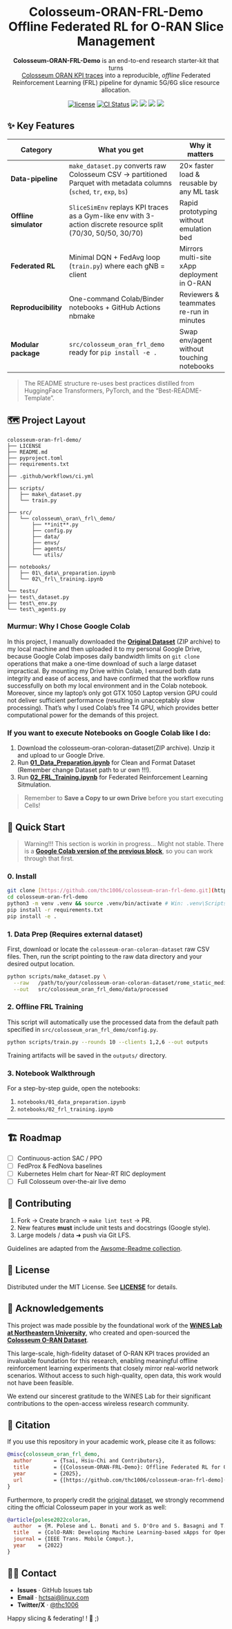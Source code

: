 <h1 align="center">
  Colosseum-ORAN-FRL-Demo<br>
  Offline Federated RL for O-RAN Slice Management
</h1>

<p align="center">
  <b>Colosseum-ORAN-FRL-Demo</b> is an end-to-end research starter-kit that turns<br>
  <a href="https://github.com/wineslab/colosseum-oran-coloran-dataset">Colosseum ORAN KPI traces</a>
  into a reproducible, <em>offline</em> Federated Reinforcement Learning (FRL) pipeline
  for dynamic 5G/6G slice resource allocation.
</p>

<p align="center">
  <a href="https://github.com/thc1006/colosseum-oran-frl-demo/blob/main/LICENSE"><img
    src="https://img.shields.io/badge/License-MIT-green"
    alt="license"/></a>
  <a href="https://github.com/thc1006/colosseum-oran-frl-demo/actions/workflows/ci.yml">
    <img src="https://github.com/thc1006/colosseum-oran-frl-demo/actions/workflows/ci.yml/badge.svg"
      alt="CI Status"/></a>
  <a target="_blank" href="https://cookiecutter-data-science.drivendata.org/">
    <img src="https://img.shields.io/badge/CCDS-Project%20template-328F97?logo=cookiecutter" /></a>
  <img src="https://img.shields.io/badge/python-3.9%20|%203.10%20|%203.11|%203.12-blue"/>
  <img src="https://img.shields.io/badge/torch-2.x-red"/>
  <img src="https://img.shields.io/badge/PyTorch-1.10.0%2B-orange"/>
</p>


## ✨ Key Features
| Category          | What you get                                                                                                | Why it matters                               |
| ----------------- | ----------------------------------------------------------------------------------------------------------- | -------------------------------------------- |
| **Data-pipeline** | `make_dataset.py` converts raw Colosseum CSV → partitioned Parquet with metadata columns (`sched`, `tr`, `exp`, `bs`) | 20× faster load & reusable by any ML task    |
| **Offline simulator** | `SliceSimEnv` replays KPI traces as a Gym-like env with 3-action discrete resource split (70/30, 50/50, 30/70) | Rapid prototyping without emulation bed      |
| **Federated RL** | Minimal DQN + FedAvg loop (`train.py`) where each gNB = client                                              | Mirrors multi-site xApp deployment in O-RAN  |
| **Reproducibility** | One-command Colab/Binder notebooks + GitHub Actions nbmake                                                  | Reviewers & teammates re-run in minutes      |
| **Modular package** | `src/colosseum_oran_frl_demo` ready for `pip install -e .`                                                  | Swap env/agent without touching notebooks    |

> The README structure re-uses best practices distilled from HuggingFace Transformers, PyTorch, and the “Best-README-Template”.

## 🗺️ Project Layout

```
colosseum-oran-frl-demo/
├── LICENSE
├── README.md
├── pyproject.toml
├── requirements.txt
│
├── .github/workflows/ci.yml
│
├── scripts/
│   ├── make\_dataset.py
│   └── train.py
│
├── src/
│   └── colosseum\_oran\_frl\_demo/
│       ├── **init**.py
│       ├── config.py
│       ├── data/
│       ├── envs/
│       ├── agents/
│       └── utils/
│
├── notebooks/
│   ├── 01\_data\_preparation.ipynb
│   └── 02\_frl\_training.ipynb
│
└── tests/
├── test\_dataset.py
├── test\_env.py
└── test\_agents.py
```

### Murmur: Why I Chose Google Colab
In this project, I manually downloaded the [**Original Dataset**](https://github.com/wineslab/colosseum-oran-coloran-dataset) (ZIP archive) to my local machine and then uploaded it to my personal Google Drive, because Google Colab imposes daily bandwidth limits on `git clone` operations that make a one-time download of such a large dataset impractical. By mounting my Drive within Colab, I ensured both data integrity and ease of access, and have confirmed that the workflow runs successfully on both my local environment and in the Colab notebook. Moreover, since my laptop’s only got GTX 1050 Laptop version GPU could not deliver sufficient performance (resulting in unacceptably slow processing). That’s why I used Colab’s free T4 GPU, which provides better computational power for the demands of this project.

### If you want to execute Notebooks on Google Colab like I do:
1.  Download the colosseum-oran-coloran-dataset(ZIP archive). Unzip it and upload to ur Google Drive.
2.  Run [**01_Data_Preparation.ipynb**](https://colab.research.google.com/drive/1OIAcJt7oQWsaMwzed1p0HV2Olrcg5Y14) for Clean and Format Dataset (Remember change Dataset path to ur own !!!).
3.  Run [**02_FRL_Training.ipynb**](https://colab.research.google.com/drive/1z8N3Ex1l2outgCnk6yXumGuJERHP8Lqv) for Federated Reinforcement Learning Sitmulation.

> Remember to **Save a Copy to ur own Drive** before you start executing Cells!

## 🚀 Quick Start

> Warning!!! This section is workin in progress... Might not stable.
> There is a [**Google Colab version of the previous block**](https://github.com/thc1006/colosseum-oran-frl-demo/edit/main/README.md#if-you-want-to-execute-notebooks-on-google-colab-like-i-do), so you can work through that first.

### 0. Install
```bash
git clone [https://github.com/thc1006/colosseum-oran-frl-demo.git](https://github.com/thc1006/colosseum-oran-frl-demo.git)
cd colosseum-oran-frl-demo
python3 -m venv .venv && source .venv/bin/activate # Win: .venv\Scripts\activate
pip install -r requirements.txt
pip install -e .
````

### 1\. Data Prep (Requires external dataset)

First, download or locate the `colosseum-oran-coloran-dataset` raw CSV files. Then, run the script pointing to the raw data directory and your desired output location.

```bash
python scripts/make_dataset.py \
  --raw   /path/to/your/colosseum-oran-coloran-dataset/rome_static_medium \
  --out   src/colosseum_oran_frl_demo/data/processed
```

### 2\. Offline FRL Training

This script will automatically use the processed data from the default path specified in `src/colosseum_oran_frl_demo/config.py`.

```bash
python scripts/train.py --rounds 10 --clients 1,2,6 --out outputs
```

Training artifacts will be saved in the `outputs/` directory.

### 3\. Notebook Walkthrough

For a step-by-step guide, open the notebooks:

1.  `notebooks/01_data_preparation.ipynb`
2.  `notebooks/02_frl_training.ipynb`

-----

## 🏗️ Roadmap

  * [ ] Continuous-action SAC / PPO
  * [ ] FedProx & FedNova baselines
  * [ ] Kubernetes Helm chart for Near-RT RIC deployment
  * [ ] Full Colosseum over-the-air live demo

## 🤝 Contributing

1.  Fork → Create branch → `make lint test` → PR.
2.  New features **must** include unit tests and docstrings (Google style).
3.  Large models / data  ➜ push via Git LFS.

Guidelines are adapted from the
[Awsome-Readme collection](https://github.com/matiassingers/awesome-readme).

## 📜 License

Distributed under the MIT License. See **[LICENSE](https://github.com/thc1006/colosseum-oran-frl-demo/blob/main/LICENSE)** for details.

## 🙏 Acknowledgements

This project was made possible by the foundational work of the [**WiNES Lab at Northeastern University**](https://ece.northeastern.edu/wineslab/), who created and open-sourced the [**Colosseum O-RAN Dataset**](https://openrangym.com/datasets/colosseum-coloran-dataset).

This large-scale, high-fidelity dataset of O-RAN KPI traces provided an invaluable foundation for this research, enabling meaningful offline reinforcement learning experiments that closely mirror real-world network scenarios. Without access to such high-quality, open data, this work would not have been feasible.

We extend our sincerest gratitude to the WiNES Lab for their significant contributions to the open-access wireless research community.

## 📜 Citation

If you use this repository in your academic work, please cite it as follows:

```bibtex
@misc{colosseum_oran_frl_demo,
  author       = {Tsai, Hsiu-Chi and Contributors},
  title        = {{Colosseum-ORAN-FRL-Demo}: Offline Federated RL for O-RAN Slicing},
  year         = {2025},
  url          = {[https://github.com/thc1006/colosseum-oran-frl-demo](https://github.com/thc1006/colosseum-oran-frl-demo)},
}
```

Furthermore, to properly credit the [original dataset](https://github.com/wineslab/colosseum-oran-coloran-dataset), we strongly recommend citing the official Colosseum paper in your work as well:

```bibtex
@article{polese2022coloran,
  author  = {M. Polese and L. Bonati and S. D'Oro and S. Basagni and T. Melodia},
  title   = {ColO-RAN: Developing Machine Learning-based xApps for Open RAN Closed-loop Control},
  journal = {IEEE Trans. Mobile Comput.},
  year    = {2022}
}
```

## 🙋‍♀️ Contact

  * **Issues** · GitHub Issues tab
  * **Email** · [hctsai@linux.com](mailto:hctsai@linux.com)
  * **Twitter/X** · [@thc1006](https://x.com/@thc1006)

Happy slicing & federating\! \! 🍰 ;)
